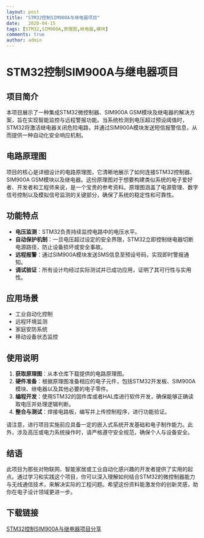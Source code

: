 ```yaml
---
layout: post
title: "STM32控制SIM900A与继电器项目"
date:   2020-04-15
tags: [STM32,SIM900A,原理图,继电器,模块]
comments: true
author: admin
---
```

# STM32控制SIM900A与继电器项目

## 项目简介

本项目展示了一种集成STM32微控制器、SIM900A GSM模块及继电器的解决方案，旨在实现智能监控与远程警报功能。当系统检测到电压超过预设阈值时，STM32将激活继电器关闭危险电路，并通过SIM900A模块发送短信报警信息，从而提供一种自动化安全响应机制。

## 电路原理图

项目的核心是详细设计的电路原理图，它清晰地展示了如何连接STM32控制器、SIM900A GSM模块以及继电器。这份原理图对于想要构建类似系统的电子爱好者、开发者和工程师来说，是一个宝贵的参考资料。原理图涵盖了电源管理、数字信号控制以及模拟信号监测的关键部分，确保了系统的稳定性和可靠性。

## 功能特点

- **电压监测**：STM32负责持续监控电路中的电压水平。
- **自动保护机制**：一旦电压超过设定的安全界限，STM32立即控制继电器切断电源路径，防止设备损坏或安全事故。
- **远程报警**：通过SIM900A模块发送SMS信息至预设号码，实现即时警报通知。
- **调试验证**：所有设计均经过实际测试并已成功应用，证明了其可行性与实用性。

## 应用场景

- 工业自动化控制
- 远程环境监测
- 家庭安防系统
- 移动设备状态监控

## 使用说明

1. **获取原理图**：从本仓库下载提供的电路原理图。
2. **硬件准备**：根据原理图准备相应的电子元件，包括STM32开发板、SIM900A模块、继电器以及其他必要的电子零件。
3. **编程开发**：使用STM32的固件库或者HAL库进行软件开发，确保能够正确读取电压并处理逻辑判断。
4. **整合与测试**：焊接电路板，编写并上传控制程序，进行功能验证。

请注意，进行项目实施前应具备一定的嵌入式系统开发基础和电子制作能力。此外，涉及高压或电力系统操作时，请严格遵守安全规范，确保个人与设备安全。

## 结语

此项目为那些对物联网、智能家居或工业自动化感兴趣的开发者提供了实用的起点。通过学习和实践这个项目，你可以深入理解如何结合STM32的微控制器能力与无线通信技术，来解决实际的工程问题。希望这份资料能激发你的创新灵感，助你在电子设计领域更进一步。

## 下载链接

[STM32控制SIM900A与继电器项目分享](https://pan.quark.cn/s/e1a94d2baa5e)